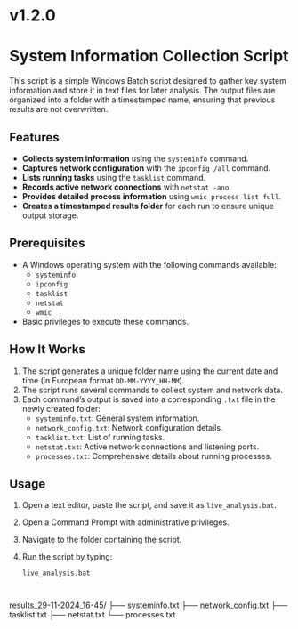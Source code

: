 # v1.2.0

# System Information Collection Script

This script is a simple Windows Batch script designed to gather key system information and store it in text files for later analysis. The output files are organized into a folder with a timestamped name, ensuring that previous results are not overwritten.

## Features
- **Collects system information** using the `systeminfo` command.
- **Captures network configuration** with the `ipconfig /all` command.
- **Lists running tasks** using the `tasklist` command.
- **Records active network connections** with `netstat -ano`.
- **Provides detailed process information** using `wmic process list full`.
- **Creates a timestamped results folder** for each run to ensure unique output storage.

## Prerequisites
- A Windows operating system with the following commands available:
  - `systeminfo`
  - `ipconfig`
  - `tasklist`
  - `netstat`
  - `wmic`
- Basic privileges to execute these commands.

## How It Works
1. The script generates a unique folder name using the current date and time (in European format `DD-MM-YYYY_HH-MM`).
2. The script runs several commands to collect system and network data.
3. Each command’s output is saved into a corresponding `.txt` file in the newly created folder:
   - `systeminfo.txt`: General system information.
   - `network_config.txt`: Network configuration details.
   - `tasklist.txt`: List of running tasks.
   - `netstat.txt`: Active network connections and listening ports.
   - `processes.txt`: Comprehensive details about running processes.

## Usage
1. Open a text editor, paste the script, and save it as `live_analysis.bat`.
2. Open a Command Prompt with administrative privileges.
3. Navigate to the folder containing the script.
4. Run the script by typing:

   ```batch
   live_analysis.bat



results_29-11-2024_16-45/
├── systeminfo.txt
├── network_config.txt
├── tasklist.txt
├── netstat.txt
└── processes.txt
